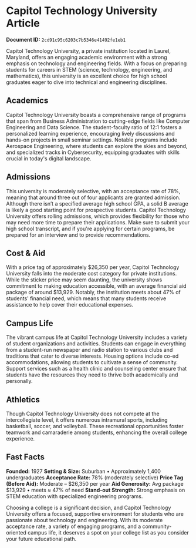 # Capitol Technology University Article

**Document ID:** `2cd91c95c6203c7b5346e41492fe1eb1`

Capitol Technology University, a private institution located in Laurel, Maryland, offers an engaging academic environment with a strong emphasis on technology and engineering fields. With a focus on preparing students for careers in STEM (science, technology, engineering, and mathematics), this university is an excellent choice for high school graduates eager to dive into technical and engineering disciplines.

## Academics
Capitol Technology University boasts a comprehensive range of programs that span from Business Administration to cutting-edge fields like Computer Engineering and Data Science. The student-faculty ratio of 12:1 fosters a personalized learning experience, encouraging lively discussions and hands-on projects in small seminar settings. Notable programs include Aerospace Engineering, where students can explore the skies and beyond, and specialized tracks in Cybersecurity, equipping graduates with skills crucial in today's digital landscape.

## Admissions
This university is moderately selective, with an acceptance rate of 78%, meaning that around three out of four applicants are granted admission. Although there isn’t a specified average high school GPA, a solid B average is likely a good starting point for prospective students. Capitol Technology University offers rolling admissions, which provides flexibility for those who may need more time to prepare their applications. Make sure to submit your high school transcript, and if you're applying for certain programs, be prepared for an interview and to provide recommendations.

## Cost & Aid
With a price tag of approximately $26,350 per year, Capitol Technology University falls into the moderate cost category for private institutions. While the sticker price may seem daunting, the university shows commitment to making education accessible, with an average financial aid package of around $13,929. Notably, the institution meets about 47% of students' financial need, which means that many students receive assistance to help cover their educational expenses.

## Campus Life
The vibrant campus life at Capitol Technology University includes a variety of student organizations and activities. Students can engage in everything from a student-run newspaper and radio station to various clubs and traditions that cater to diverse interests. Housing options include co-ed accommodations, allowing students to cultivate a sense of community. Support services such as a health clinic and counseling center ensure that students have the resources they need to thrive both academically and personally.

## Athletics
Though Capitol Technology University does not compete at the intercollegiate level, it offers numerous intramural sports, including basketball, soccer, and volleyball. These recreational opportunities foster teamwork and camaraderie among students, enhancing the overall college experience.

## Fast Facts
**Founded:** 1927
**Setting & Size:** Suburban • Approximately 1,400 undergraduates
**Acceptance Rate:** 78% (moderately selective)
**Price Tag (Before Aid):** Moderate – $26,350 per year
**Aid Generosity:** Avg package $13,929 • meets ≈ 47% of need
**Stand-out Strength:** Strong emphasis on STEM education with specialized engineering programs.

Choosing a college is a significant decision, and Capitol Technology University offers a focused, supportive environment for students who are passionate about technology and engineering. With its moderate acceptance rate, a variety of engaging programs, and a community-oriented campus life, it deserves a spot on your college list as you consider your future educational path.
